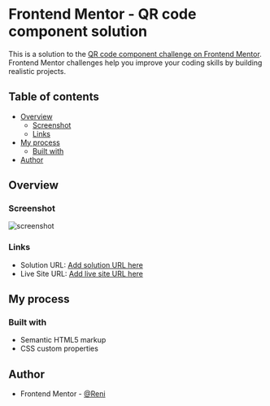 # Frontend Mentor - QR code component solution

This is a solution to the [QR code component challenge on Frontend Mentor](https://www.frontendmentor.io/challenges/qr-code-component-iux_sIO_H). Frontend Mentor challenges help you improve your coding skills by building realistic projects. 

## Table of contents

- [Overview](#overview)
  - [Screenshot](#screenshot)
  - [Links](#links)
- [My process](#my-process)
  - [Built with](#built-with)
- [Author](#author)


## Overview

### Screenshot

![screenshot](./qr-code-component.jpg)


### Links

- Solution URL: [Add solution URL here](https://beamish-tanuki-qr-code.netlify.app/)
- Live Site URL: [Add live site URL here](https://beamish-tanuki-qr-code.netlify.app/)

## My process

### Built with

- Semantic HTML5 markup
- CSS custom properties


## Author

- Frontend Mentor - [@Reni](https://www.frontendmentor.io/profile/renikoulen)

